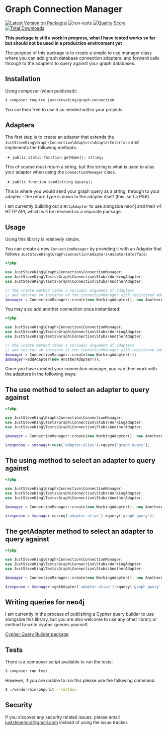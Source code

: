 # Graph Connection Manager


[![Latest Version on Packagist][ico-version]][link-packagist]
![run-tests](https://github.com/JustSteveKing/graph-connection/workflows/run-tests/badge.svg)
[![Quality Score][ico-code-quality]][link-code-quality]
[![Total Downloads][ico-downloads]][link-downloads]


**This package is still a work in progress, what I have tested works so far but should not be used in a production environment yet**

The purpose of this package is to create a simple to use manager class where you can add graph database connection adapters, and forward calls through to the adapters to query against your graph databases.

## Installation

Using composer (when published):

```bash
$ composer require juststeveking/graph-connection
```

You are then free to use it as needed within your projects.

## Adapters

The first step is to create an adapter that extends the `JustSteveKing\Graph\Connection\Adapters\AdapterInterface` and implements the following methods:

- `public static function getName(): string;`

This of course must return a string, but this string is what is used to alias your adapter when using the `ConnectionManager` class.

- `public function send(string $query);`

This is where you would send your graph query as a string, through to your adapter - the return type is down to the adapter itself (this isn't a PSR).


I am currently building out a `HttpAdapter` to use alongside neo4j and their v4 HTTP API, which will be released as a separate package.


## Usage

Using this library is relatively simple.

You can create a new `ConnectionManager` by providing it with an Adapter that follows `JustSteveKing\Graph\Connection\Adapters\AdapterInterface`:

```php
<?php

use JustSteveKing\Graph\Connection\ConnectionManager;
use JustSteveKing\Tests\Graph\Connection\Stubs\WorkingAdapter;
use JustSteveKing\Tests\Graph\Connection\Stubs\AnotherAdapter;

// the create method takes a variadic argument of adapters
// and returns an instance of the ConnectionManager with registered adapters
$manager = ConnectionManager::create(new WorkingAdapter(), new AnotherAdapter());
```

You may also add another connection once instantiated:

```php
<?php

use JustSteveKing\Graph\Connection\ConnectionManager;
use JustSteveKing\Tests\Graph\Connection\Stubs\WorkingAdapter;
use JustSteveKing\Tests\Graph\Connection\Stubs\AnotherAdapter;

// the create method takes a variadic argument of adapters
// and returns an instance of the ConnectionManager with registered adapters
$manager = ConnectionManager::create(new WorkingAdapter());
$manager->addAdapter(new AnotherAdapter());
```

Once you have created your connection manager, you can then work with the adapters in the following ways:

## The use method to select an adapter to query against

```php
<?php

use JustSteveKing\Graph\Connection\ConnectionManager;
use JustSteveKing\Tests\Graph\Connection\Stubs\WorkingAdapter;
use JustSteveKing\Tests\Graph\Connection\Stubs\AnotherAdapter;

$manager = ConnectionManager::create(new WorkingAdapter(), new AnotherAdapter());

$response = $manager->use('adapter-alias')->query('graph query');
```

## The using method to select an adapter to query against

```php
<?php

use JustSteveKing\Graph\Connection\ConnectionManager;
use JustSteveKing\Tests\Graph\Connection\Stubs\WorkingAdapter;
use JustSteveKing\Tests\Graph\Connection\Stubs\AnotherAdapter;

$manager = ConnectionManager::create(new WorkingAdapter(), new AnotherAdapter());

$response = $manager->using('adapter-alias')->query('graph query');
```

## The getAdapter method to select an adapter to query against

```php
<?php

use JustSteveKing\Graph\Connection\ConnectionManager;
use JustSteveKing\Tests\Graph\Connection\Stubs\WorkingAdapter;
use JustSteveKing\Tests\Graph\Connection\Stubs\AnotherAdapter;

$manager = ConnectionManager::create(new WorkingAdapter(), new AnotherAdapter());

$response = $manager->getAdapter('adapter-alias')->query('graph query');
```

## Writing queries for neo4j

I am currently in the process of publishing a Cypher query builder to use alongside this library, but you are also welcome to use any other library or method to write cypher queries yourself.

[Cypher Query Builder package](https://github.com/JustSteveKing/cypher-query-builder)


## Tests

There is a composer script available to run the tests:

```bash
$ composer run test
```

However, if you are unable to run this please use the following command:

```bash
$ ./vendor/bin/phpunit --testdox
```

## Security

If you discover any security related issues, please email juststevemcd@gmail.com instead of using the issue tracker.

[ico-version]: https://img.shields.io/packagist/v/juststeveking/graph-connection.svg?style=flat-square
[ico-downloads]: https://img.shields.io/packagist/dt/juststeveking/graph-connection.svg?style=flat-square
[ico-code-quality]: https://img.shields.io/scrutinizer/g/JustSteveKing/graph-connection.svg?style=flat-square

[link-packagist]: https://packagist.org/packages/juststeveking/graph-connection
[link-downloads]: https://packagist.org/packages/juststeveking/graph-connection
[link-author]: https://github.com/JustSteveKing
[link-code-quality]: https://scrutinizer-ci.com/g/JustSteveKing/graph-connection